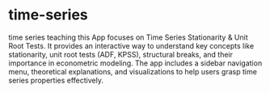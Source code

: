 # time-series
time series teaching
 this App focuses on Time Series Stationarity & Unit Root Tests. It provides an interactive way to understand key concepts like stationarity, unit root tests (ADF, KPSS), structural breaks, and their importance in econometric modeling. The app includes a sidebar navigation menu, theoretical explanations, and visualizations to help users grasp time series properties effectively. 
